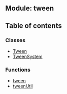 ## Module: tween


<div class="table-of-content">
<h2> Table of contents </h2>


### Classes

- [Tween](docs/zh/tween/Class/Tween.md)
- [TweenSystem](docs/zh/tween/Class/TweenSystem.md)


### Functions

- [tween](docs/zh/tween/Function/tween.md)
- [tweenUtil](docs/zh/tween/Function/tweenUtil.md)

</div>
